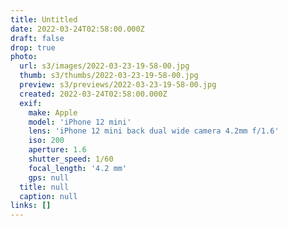 ```yaml
---
title: Untitled
date: 2022-03-24T02:58:00.000Z
draft: false
drop: true
photo:
  url: s3/images/2022-03-23-19-58-00.jpg
  thumb: s3/thumbs/2022-03-23-19-58-00.jpg
  preview: s3/previews/2022-03-23-19-58-00.jpg
  created: 2022-03-24T02:58:00.000Z
  exif:
    make: Apple
    model: 'iPhone 12 mini'
    lens: 'iPhone 12 mini back dual wide camera 4.2mm f/1.6'
    iso: 200
    aperture: 1.6
    shutter_speed: 1/60
    focal_length: '4.2 mm'
    gps: null
  title: null
  caption: null
links: []
---
```

